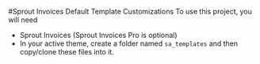 #Sprout Invoices Default Template Customizations
To use this project, you will need
* Sprout Invoices (Sprout Invoices Pro is optional)
* In your active theme, create a folder named `sa_templates` and then copy/clone these files into it.
